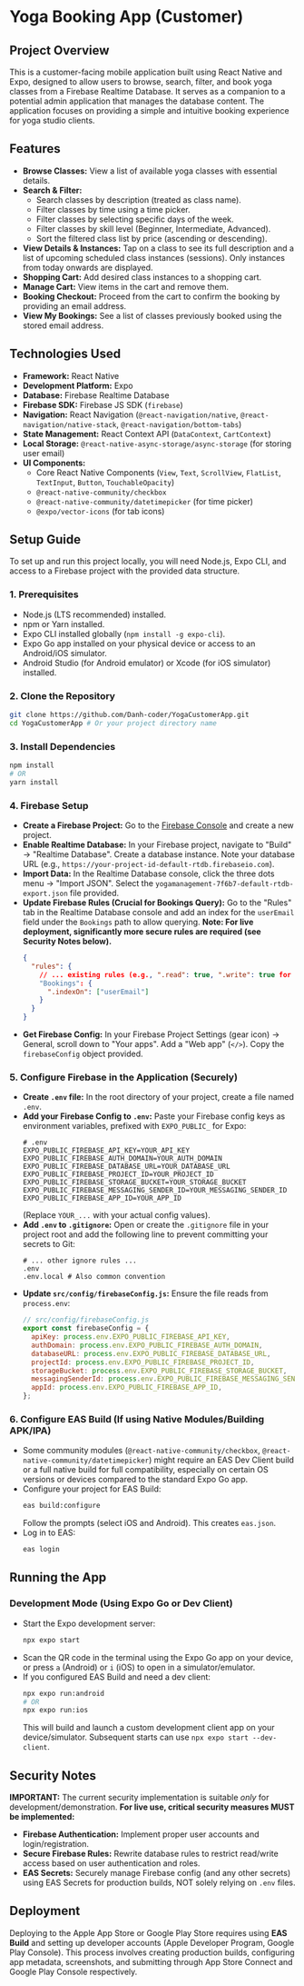 # Yoga Booking App (Customer)

## Project Overview

This is a customer-facing mobile application built using React Native and Expo, designed to allow users to browse, search, filter, and book yoga classes from a Firebase Realtime Database. It serves as a companion to a potential admin application that manages the database content. The application focuses on providing a simple and intuitive booking experience for yoga studio clients.

## Features

*   **Browse Classes:** View a list of available yoga classes with essential details.
*   **Search & Filter:**
    *   Search classes by description (treated as class name).
    *   Filter classes by time using a time picker.
    *   Filter classes by selecting specific days of the week.
    *   Filter classes by skill level (Beginner, Intermediate, Advanced).
    *   Sort the filtered class list by price (ascending or descending).
*   **View Details & Instances:** Tap on a class to see its full description and a list of upcoming scheduled class instances (sessions). Only instances from today onwards are displayed.
*   **Shopping Cart:** Add desired class instances to a shopping cart.
*   **Manage Cart:** View items in the cart and remove them.
*   **Booking Checkout:** Proceed from the cart to confirm the booking by providing an email address.
*   **View My Bookings:** See a list of classes previously booked using the stored email address.

## Technologies Used

*   **Framework:** React Native
*   **Development Platform:** Expo
*   **Database:** Firebase Realtime Database
*   **Firebase SDK:** Firebase JS SDK (`firebase`)
*   **Navigation:** React Navigation (`@react-navigation/native`, `@react-navigation/native-stack`, `@react-navigation/bottom-tabs`)
*   **State Management:** React Context API (`DataContext`, `CartContext`)
*   **Local Storage:** `@react-native-async-storage/async-storage` (for storing user email)
*   **UI Components:**
    *   Core React Native Components (`View`, `Text`, `ScrollView`, `FlatList`, `TextInput`, `Button`, `TouchableOpacity`)
    *   `@react-native-community/checkbox`
    *   `@react-native-community/datetimepicker` (for time picker)
    *   `@expo/vector-icons` (for tab icons)

## Setup Guide

To set up and run this project locally, you will need Node.js, Expo CLI, and access to a Firebase project with the provided data structure.

### 1. Prerequisites

*   Node.js (LTS recommended) installed.
*   npm or Yarn installed.
*   Expo CLI installed globally (`npm install -g expo-cli`).
*   Expo Go app installed on your physical device or access to an Android/iOS simulator.
*   Android Studio (for Android emulator) or Xcode (for iOS simulator) installed.

### 2. Clone the Repository

```bash
git clone https://github.com/Danh-coder/YogaCustomerApp.git
cd YogaCustomerApp # Or your project directory name
```

### 3. Install Dependencies

```bash
npm install
# OR
yarn install
```

### 4. Firebase Setup

*   **Create a Firebase Project:** Go to the [Firebase Console](https://console.firebase.google.com/) and create a new project.
*   **Enable Realtime Database:** In your Firebase project, navigate to "Build" -> "Realtime Database". Create a database instance. Note your database URL (e.g., `https://your-project-id-default-rtdb.firebaseio.com`).
*   **Import Data:** In the Realtime Database console, click the three dots menu -> "Import JSON". Select the `yogamanagement-7f6b7-default-rtdb-export.json` file provided.
*   **Update Firebase Rules (Crucial for Bookings Query):** Go to the "Rules" tab in the Realtime Database console and add an index for the `userEmail` field under the `Bookings` path to allow querying. **Note: For live deployment, significantly more secure rules are required (see Security Notes below).**
    ```json
    {
      "rules": {
        // ... existing rules (e.g., ".read": true, ".write": true for development) ...
        "Bookings": {
          ".indexOn": ["userEmail"]
        }
      }
    }
    ```
*   **Get Firebase Config:** In your Firebase Project Settings (gear icon) -> General, scroll down to "Your apps". Add a "Web app" (`</>`). Copy the `firebaseConfig` object provided.

### 5. Configure Firebase in the Application (Securely)

*   **Create `.env` file:** In the root directory of your project, create a file named `.env`.
*   **Add your Firebase Config to `.env`:** Paste your Firebase config keys as environment variables, prefixed with `EXPO_PUBLIC_` for Expo:
    ```dotenv
    # .env
    EXPO_PUBLIC_FIREBASE_API_KEY=YOUR_API_KEY
    EXPO_PUBLIC_FIREBASE_AUTH_DOMAIN=YOUR_AUTH_DOMAIN
    EXPO_PUBLIC_FIREBASE_DATABASE_URL=YOUR_DATABASE_URL
    EXPO_PUBLIC_FIREBASE_PROJECT_ID=YOUR_PROJECT_ID
    EXPO_PUBLIC_FIREBASE_STORAGE_BUCKET=YOUR_STORAGE_BUCKET
    EXPO_PUBLIC_FIREBASE_MESSAGING_SENDER_ID=YOUR_MESSAGING_SENDER_ID
    EXPO_PUBLIC_FIREBASE_APP_ID=YOUR_APP_ID
    ```
    (Replace `YOUR_...` with your actual config values).
*   **Add `.env` to `.gitignore`:** Open or create the `.gitignore` file in your project root and add the following line to prevent committing your secrets to Git:
    ```gitignore
    # ... other ignore rules ...
    .env
    .env.local # Also common convention
    ```
*   **Update `src/config/firebaseConfig.js`:** Ensure the file reads from `process.env`:
    ```javascript
    // src/config/firebaseConfig.js
    export const firebaseConfig = {
      apiKey: process.env.EXPO_PUBLIC_FIREBASE_API_KEY,
      authDomain: process.env.EXPO_PUBLIC_FIREBASE_AUTH_DOMAIN,
      databaseURL: process.env.EXPO_PUBLIC_FIREBASE_DATABASE_URL,
      projectId: process.env.EXPO_PUBLIC_FIREBASE_PROJECT_ID,
      storageBucket: process.env.EXPO_PUBLIC_FIREBASE_STORAGE_BUCKET,
      messagingSenderId: process.env.EXPO_PUBLIC_FIREBASE_MESSAGING_SENDER_ID,
      appId: process.env.EXPO_PUBLIC_FIREBASE_APP_ID,
    };
    ```

### 6. Configure EAS Build (If using Native Modules/Building APK/IPA)

*   Some community modules (`@react-native-community/checkbox`, `@react-native-community/datetimepicker`) might require an EAS Dev Client build or a full native build for full compatibility, especially on certain OS versions or devices compared to the standard Expo Go app.
*   Configure your project for EAS Build:
    ```bash
    eas build:configure
    ```
    Follow the prompts (select iOS and Android). This creates `eas.json`.
*   Log in to EAS:
    ```bash
    eas login
    ```

## Running the App

### Development Mode (Using Expo Go or Dev Client)

*   Start the Expo development server:
    ```bash
    npx expo start
    ```
*   Scan the QR code in the terminal using the Expo Go app on your device, or press `a` (Android) or `i` (iOS) to open in a simulator/emulator.
*   If you configured EAS Build and need a dev client:
    ```bash
    npx expo run:android
    # OR
    npx expo run:ios
    ```
    This will build and launch a custom development client app on your device/simulator. Subsequent starts can use `npx expo start --dev-client`.

## Security Notes

**IMPORTANT:** The current security implementation is suitable *only* for development/demonstration. **For live use, critical security measures MUST be implemented:**

*   **Firebase Authentication:** Implement proper user accounts and login/registration.
*   **Secure Firebase Rules:** Rewrite database rules to restrict read/write access based on user authentication and roles.
*   **EAS Secrets:** Securely manage Firebase config (and any other secrets) using EAS Secrets for production builds, NOT solely relying on `.env` files.

## Deployment

Deploying to the Apple App Store or Google Play Store requires using **EAS Build** and setting up developer accounts (Apple Developer Program, Google Play Console). This process involves creating production builds, configuring app metadata, screenshots, and submitting through App Store Connect and Google Play Console respectively.
